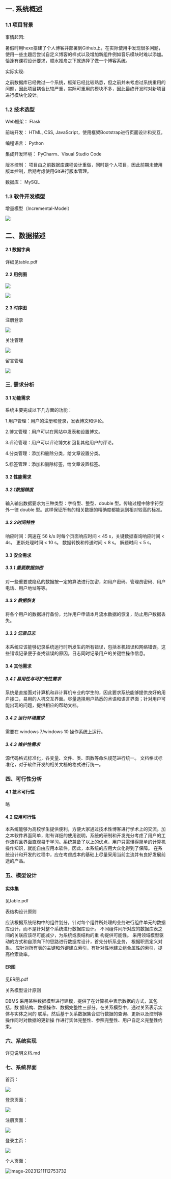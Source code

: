 ## 一. 系统概述

### 1.1 项目背景

事情起因:

暑假时用hexo搭建了个人博客并部署到Github上，在实际使用中发现很多问题，使用一些主題后尝试自定义博客的样式以及增加新组件例如音乐模块时难以添加。恰逢有课程设计要求，顺水推舟之下就选择了做一个博客系统。

实际实现:

之前数据库已经做过一个系统，框架已经比较熟悉，但之前并未考虑过系统重用的问题，因此项目耦合比较严重，实际可重用的模块不多，因此最终开发时对新项目进行模块化设计。

### 1.2 技术选型


Web框架： Flask

前端开发： HTML, CSS, JavaScript，使用框架Bootstrap进行页面设计和交互。

编程语言： Python

集成开发环境： PyCharm、Visual Studio Code

版本控制： 项目由之前数据库课程设计重做，同时是个人项目，因此前期未使用版本控制，后期考虑使用Git进行版本管理。

数据库： MySQL

### 1.3 软件开发模型

增量模型（Incremental-Model）

![](blog/image/开发模型.png)


## 二、数据描述

#### 2.1 数据字典 

详细见table.pdf

#### 2.2 用例图

![](blog/image/用例图1.png)

![](blog/image/用例图2.png)

#### 2.3 时序图

注册登录

![](blog/image/时序图1.png)

关注管理

![](blog/image/时序图2.png)

留言管理

![](blog/image/时序图3.png)

### 三. 需求分析

#### 3.1 功能需求

系统主要完成以下几方面的功能：

1.用户管理：用户的注册和登录，发表博文和评论。

2.博文管理：用户可以在网站中发表和设置博文。

3.评论管理：用户可以评论博文和回复其他用户的评论。

4.分类管理：添加和删除分类，给文章设置分类。

5.标签管理：添加和删除标签，给文章设置标签。

#### 3.2 性能需求

##### 3.2.1数据精度
输入输出数据要求为三种类型：字符型、整型、double 型。传输过程中除字符型外一律 double 型。这样保证所有的相关数据的精确度都能达到相对较高的标准。
##### 3.2.2时间特性
响应时间：网速在 56 k/s 时每个页面响应时间 < 45 s，关键数据查询响应时间 < 4s。
更新处理时间 < 10 s。
数据转换和传送时间 < 8 s。
解题时间 < 5 s。

#### 3.3 安全需求
##### 3.3.1 重要数据加密

对一些重要或隐私的数据按一定的算法进行加密，如用户密码、管理员密码、用户电话、用户地址等等。
##### 3.3.2 数据恢复

将各个用户的数据进行备份，允许用户申请本月流水数据的恢复，防止用户数据丢失。
##### 3.3.3 记录日志

本系统应该能够记录系统运行时所发生的所有错误，包括本机错误和网络错误。这些错误记录便于查找错误的原因。日志同时记录用户的关键性操作信息。

#### 3.4 其他需求

##### 3.4.1 易用性与可扩充性需求

系统是直接面对计算机和非计算机专业的学生的，因此要求系统能够提供良好的用户接口，易用的人机交互界面。尽量选择用户熟悉的术语和语言界面；针对用户可能出现的问题，提供相应的帮助文档。

##### 3.4.2 运行环境需求

需要在 windows 7/windows 10 操作系统上运行。

##### 3.4.3 维护性需求

源代码格式标准化，各变量、文件、类、函数等命名规范进行统一。
文档格式标准化，对于软件开发的相关文档的格式进行统一。

### 四、可行性分析

#### 4.1 技术可行性

略

#### 4.2 应用可行性

本系统能够为高校学生提供便利，方便大家通过技术性博客进行学术上的交流。加之本软件界面简单，附有详细的使用说明，系统的研制和开发充分考虑了用户的工作流程且界面直观易于学习。系统兼备了以上的优点，用户只需懂得简单的计算机操作知识，就能自由应用本软件。因此，本系统的应用大众化得到了保障。 在系统设计和开发的过程中，应在考虑成本的基础上尽量采用当前主流并有良好发展前途的产品。

### 五、模型设计

#### 实体集

见table.pdf

表结构设计原则 

应该根据系统结构中的组件划分，针对每个组件所处理的业务进行组件单元的数据库设计，而不是针对整个系统进行数据库设计。 不同组件间所对应的数据库表之间的关联应该尽可能减少，为系统或表结构的重 构提供可能性。  采用领域模型驱动的方式和自顶向下的思路进行数据库设计，首先分析系业务， 根据职责定义对象。  应针对所有表的主键和外键建立索引，有针对性地建立组合属性的索引，提高检索效率。

#### ER图

见ER图.pdf

关系模型设计原则

DBMS 采用某种数据模型进行建模，提供了在计算机中表示数据的方式，其包括，数 据结构、数据操作、数据完整性三部分。在关系模型中，通过关系表示实体与实体之间的 联系，然后基于关系数据集合进行数据的查询、更新以及控制等操作同时对数据的更新操 作进行实体完整性、参照完整性、用户自定义完整性约束。 

### 六、系统实现

详见说明文档.md

### 七、系统界面

首页：

![](blog/image/首页.png)

登录页面：

![](blog/image/登录页.png)

注册页面：

![](blog/image/注册页.png)

登录主页：

![](blog/image/登录主页.png)

个人页面：

![image-20231211112753732](blog/image/个人页面.png)
